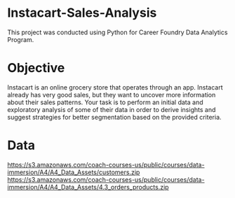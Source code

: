 # Instacart-Sales-Analysis


This project was conducted using Python for Career Foundry Data Analytics Program.

# Objective

Instacart is an online grocery store that operates through an app.
Instacart already has very good sales, but they want to uncover more
information about their sales patterns. Your task is to perform an initial data and exploratory
analysis of some of their data in order to derive insights and suggest strategies for better
segmentation based on the provided criteria.

# Data

https://s3.amazonaws.com/coach-courses-us/public/courses/data-immersion/A4/A4_Data_Assets/customers.zip
https://s3.amazonaws.com/coach-courses-us/public/courses/data-immersion/A4/A4_Data_Assets/4.3_orders_products.zip
